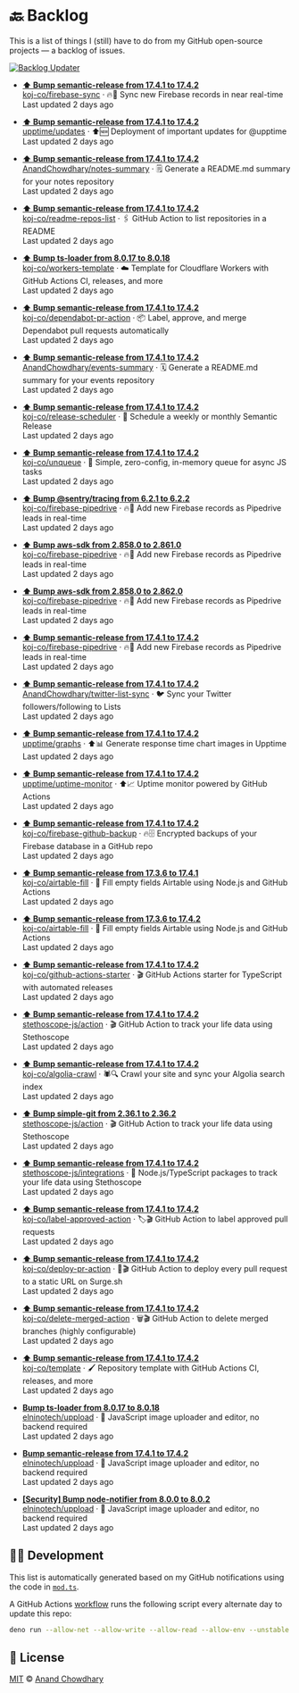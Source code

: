 # 🔙 Backlog

This is a list of things I (still) have to do from my GitHub open-source projects — a backlog of issues.

[![Backlog Updater](https://github.com/AnandChowdhary/backlog/workflows/Backlog%20Updater/badge.svg)](https://github.com/AnandChowdhary/backlog/actions)

- **[⬆️ Bump semantic-release from 17.4.1 to 17.4.2](https://github.com/koj-co/firebase-sync/pulls/42)**  
[koj-co/firebase-sync](https://github.com/koj-co/firebase-sync) · 🔥🔄 Sync new Firebase records in near real-time  
Last updated 2 days ago  

- **[⬆️ Bump semantic-release from 17.4.1 to 17.4.2](https://github.com/upptime/updates/pulls/42)**  
[upptime/updates](https://github.com/upptime/updates) · ⬆️🆕 Deployment of important updates for @upptime  
Last updated 2 days ago  

- **[⬆️ Bump semantic-release from 17.4.1 to 17.4.2](https://github.com/AnandChowdhary/notes-summary/pulls/54)**  
[AnandChowdhary/notes-summary](https://github.com/AnandChowdhary/notes-summary) · 🗒️ Generate a README.md summary for your notes repository  
Last updated 2 days ago  

- **[⬆️ Bump semantic-release from 17.4.1 to 17.4.2](https://github.com/koj-co/readme-repos-list/pulls/48)**  
[koj-co/readme-repos-list](https://github.com/koj-co/readme-repos-list) · 🖇️ GitHub Action to list repositories in a README  
Last updated 2 days ago  

- **[⬆️ Bump ts-loader from 8.0.17 to 8.0.18](https://github.com/koj-co/workers-template/pulls/82)**  
[koj-co/workers-template](https://github.com/koj-co/workers-template) · ☁️ Template for Cloudflare Workers with GitHub Actions CI, releases, and more  
Last updated 2 days ago  

- **[⬆️ Bump semantic-release from 17.4.1 to 17.4.2](https://github.com/koj-co/dependabot-pr-action/pulls/51)**  
[koj-co/dependabot-pr-action](https://github.com/koj-co/dependabot-pr-action) · 📦 Label, approve, and merge Dependabot pull requests automatically  
Last updated 2 days ago  

- **[⬆️ Bump semantic-release from 17.4.1 to 17.4.2](https://github.com/AnandChowdhary/events-summary/pulls/58)**  
[AnandChowdhary/events-summary](https://github.com/AnandChowdhary/events-summary) · 🗓 Generate a README.md summary for your events repository  
Last updated 2 days ago  

- **[⬆️ Bump semantic-release from 17.4.1 to 17.4.2](https://github.com/koj-co/release-scheduler/pulls/52)**  
[koj-co/release-scheduler](https://github.com/koj-co/release-scheduler) · 🚂 Schedule a weekly or monthly Semantic Release  
Last updated 2 days ago  

- **[⬆️ Bump semantic-release from 17.4.1 to 17.4.2](https://github.com/koj-co/unqueue/pulls/62)**  
[koj-co/unqueue](https://github.com/koj-co/unqueue) · 📏 Simple, zero-config, in-memory queue for async JS tasks  
Last updated 2 days ago  

- **[⬆️ Bump @sentry/tracing from 6.2.1 to 6.2.2](https://github.com/koj-co/firebase-pipedrive/pulls/234)**  
[koj-co/firebase-pipedrive](https://github.com/koj-co/firebase-pipedrive) · 🔥🚰 Add new Firebase records as Pipedrive leads in real-time  
Last updated 2 days ago  

- **[⬆️ Bump aws-sdk from 2.858.0 to 2.861.0](https://github.com/koj-co/firebase-pipedrive/pulls/231)**  
[koj-co/firebase-pipedrive](https://github.com/koj-co/firebase-pipedrive) · 🔥🚰 Add new Firebase records as Pipedrive leads in real-time  
Last updated 2 days ago  

- **[⬆️ Bump aws-sdk from 2.858.0 to 2.862.0](https://github.com/koj-co/firebase-pipedrive/pulls/233)**  
[koj-co/firebase-pipedrive](https://github.com/koj-co/firebase-pipedrive) · 🔥🚰 Add new Firebase records as Pipedrive leads in real-time  
Last updated 2 days ago  

- **[⬆️ Bump semantic-release from 17.4.1 to 17.4.2](https://github.com/koj-co/firebase-pipedrive/pulls/232)**  
[koj-co/firebase-pipedrive](https://github.com/koj-co/firebase-pipedrive) · 🔥🚰 Add new Firebase records as Pipedrive leads in real-time  
Last updated 2 days ago  

- **[⬆️ Bump semantic-release from 17.4.1 to 17.4.2](https://github.com/AnandChowdhary/twitter-list-sync/pulls/65)**  
[AnandChowdhary/twitter-list-sync](https://github.com/AnandChowdhary/twitter-list-sync) · 🐦 Sync your Twitter followers/following to Lists  
Last updated 2 days ago  

- **[⬆️ Bump semantic-release from 17.4.1 to 17.4.2](https://github.com/upptime/graphs/pulls/107)**  
[upptime/graphs](https://github.com/upptime/graphs) · ⬆️📊 Generate response time chart images in Upptime  
Last updated 2 days ago  

- **[⬆️ Bump semantic-release from 17.4.1 to 17.4.2](https://github.com/upptime/uptime-monitor/pulls/140)**  
[upptime/uptime-monitor](https://github.com/upptime/uptime-monitor) · ⬆️📈 Uptime monitor powered by GitHub Actions  
Last updated 2 days ago  

- **[⬆️ Bump semantic-release from 17.4.1 to 17.4.2](https://github.com/koj-co/firebase-github-backup/pulls/105)**  
[koj-co/firebase-github-backup](https://github.com/koj-co/firebase-github-backup) · 🔥🗄️ Encrypted backups of your Firebase database in a GitHub repo  
Last updated 2 days ago  

- **[⬆️ Bump semantic-release from 17.3.6 to 17.4.1](https://github.com/koj-co/airtable-fill/pulls/77)**  
[koj-co/airtable-fill](https://github.com/koj-co/airtable-fill) · 💨 Fill empty fields Airtable using Node.js and GitHub Actions  
Last updated 2 days ago  

- **[⬆️ Bump semantic-release from 17.3.6 to 17.4.2](https://github.com/koj-co/airtable-fill/pulls/81)**  
[koj-co/airtable-fill](https://github.com/koj-co/airtable-fill) · 💨 Fill empty fields Airtable using Node.js and GitHub Actions  
Last updated 2 days ago  

- **[⬆️ Bump semantic-release from 17.4.1 to 17.4.2](https://github.com/koj-co/github-actions-starter/pulls/83)**  
[koj-co/github-actions-starter](https://github.com/koj-co/github-actions-starter) · 🎬 GitHub Actions starter for TypeScript with automated releases  
Last updated 2 days ago  

- **[⬆️ Bump semantic-release from 17.4.1 to 17.4.2](https://github.com/stethoscope-js/action/pulls/104)**  
[stethoscope-js/action](https://github.com/stethoscope-js/action) · 🎬 GitHub Action to track your life data using Stethoscope  
Last updated 2 days ago  

- **[⬆️ Bump semantic-release from 17.4.1 to 17.4.2](https://github.com/koj-co/algolia-crawl/pulls/109)**  
[koj-co/algolia-crawl](https://github.com/koj-co/algolia-crawl) · 🕷️🔍 Crawl your site and sync your Algolia search index  
Last updated 2 days ago  

- **[⬆️ Bump simple-git from 2.36.1 to 2.36.2](https://github.com/stethoscope-js/action/pulls/103)**  
[stethoscope-js/action](https://github.com/stethoscope-js/action) · 🎬 GitHub Action to track your life data using Stethoscope  
Last updated 2 days ago  

- **[⬆️ Bump semantic-release from 17.4.1 to 17.4.2](https://github.com/stethoscope-js/integrations/pulls/115)**  
[stethoscope-js/integrations](https://github.com/stethoscope-js/integrations) · 🧬 Node.js/TypeScript packages to track your life data using Stethoscope  
Last updated 2 days ago  

- **[⬆️ Bump semantic-release from 17.4.1 to 17.4.2](https://github.com/koj-co/label-approved-action/pulls/68)**  
[koj-co/label-approved-action](https://github.com/koj-co/label-approved-action) · 🏷️🎬 GitHub Action to label approved pull requests  
Last updated 2 days ago  

- **[⬆️ Bump semantic-release from 17.4.1 to 17.4.2](https://github.com/koj-co/deploy-pr-action/pulls/57)**  
[koj-co/deploy-pr-action](https://github.com/koj-co/deploy-pr-action) · 🚀🎬 GitHub Action to deploy every pull request to a static URL on Surge.sh  
Last updated 2 days ago  

- **[⬆️ Bump semantic-release from 17.4.1 to 17.4.2](https://github.com/koj-co/delete-merged-action/pulls/69)**  
[koj-co/delete-merged-action](https://github.com/koj-co/delete-merged-action) · 🗑️🎬 GitHub Action to delete merged branches (highly configurable)  
Last updated 2 days ago  

- **[:arrow_up: Bump semantic-release from 17.4.1 to 17.4.2](https://github.com/koj-co/template/pulls/110)**  
[koj-co/template](https://github.com/koj-co/template) · 🖌️ Repository template with GitHub Actions CI, releases, and more  
Last updated 2 days ago  

- **[Bump ts-loader from 8.0.17 to 8.0.18](https://github.com/elninotech/uppload/pulls/564)**  
[elninotech/uppload](https://github.com/elninotech/uppload) · 📁 JavaScript image uploader and editor, no backend required  
Last updated 2 days ago  

- **[Bump semantic-release from 17.4.1 to 17.4.2](https://github.com/elninotech/uppload/pulls/565)**  
[elninotech/uppload](https://github.com/elninotech/uppload) · 📁 JavaScript image uploader and editor, no backend required  
Last updated 2 days ago  

- **[[Security] Bump node-notifier from 8.0.0 to 8.0.2](https://github.com/elninotech/uppload/pulls/563)**  
[elninotech/uppload](https://github.com/elninotech/uppload) · 📁 JavaScript image uploader and editor, no backend required  
Last updated 2 days ago  


## 👩‍💻 Development

This list is automatically generated based on my GitHub notifications using the code in [`mod.ts`](./mod.ts).

A GitHub Actions [workflow](./.github/workflows/update.yml) runs the following script every alternate day to update this repo:

```bash
deno run --allow-net --allow-write --allow-read --allow-env --unstable mod.ts
```

## 📄 License

[MIT](./LICENSE) © [Anand Chowdhary](https://anandchowdhary.com)
